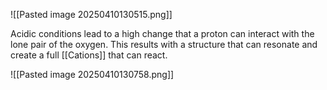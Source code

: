 ![[Pasted image 20250410130515.png]]

Acidic conditions lead to a high change that a proton can interact with the lone pair of the oxygen. This results with a structure that can resonate and create a full [[Cations]] that can react.

![[Pasted image 20250410130758.png]]

